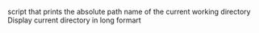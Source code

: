 script that prints the absolute path name of the current working directory
Display current directory in long formart
